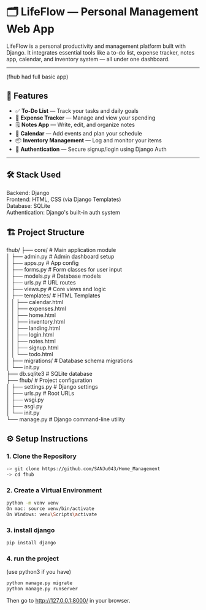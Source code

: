 # 🗂️ LifeFlow — Personal Management Web App

LifeFlow is a personal productivity and management platform built with Django. It integrates essential tools like a to-do list, expense tracker, notes app, calendar, and inventory system — all under one dashboard.

---
(fhub had full basic app)

## 🚀 Features

- ✅ **To-Do List** — Track your tasks and daily goals
- 🧾 **Expense Tracker** — Manage and view your spending
- 🗒️ **Notes App** — Write, edit, and organize notes
- 📅 **Calendar** — Add events and plan your schedule
- 📦 **Inventory Management** — Log and monitor your items
- 🔐 **Authentication** — Secure signup/login using Django Auth

---
## 🛠️ Stack Used

Backend: Django  
Frontend: HTML, CSS (via Django Templates)  
Database: SQLite  
Authentication: Django's built-in auth system  

## 🏗️ Project Structure

fhub/
├── core/ # Main application module  
│   ├── admin.py # Admin dashboard setup   
│   ├── apps.py # App config  
│   ├── forms.py # Form classes for user input  
│   ├── models.py # Database models  
│   ├── urls.py # URL routes  
│   ├── views.py # Core views and logic  
│   ├── templates/ # HTML Templates  
│   │ ├── calendar.html  
│   │ ├── expenses.html  
│   │ ├── home.html  
│   │ ├── inventory.html  
│   │ ├── landing.html  
│   │ ├── login.html  
│   │ ├── notes.html  
│   │ ├── signup.html  
│   │ └── todo.html  
│   ├── migrations/ # Database schema migrations  
│   └── init.py  
├── db.sqlite3 # SQLite database  
├── fhub/ # Project configuration  
│   ├── settings.py # Django settings  
│   ├── urls.py # Root URLs  
│   ├── wsgi.py  
│   ├── asgi.py  
│   └── init.py  
└── manage.py # Django command-line utility  

## ⚙️ Setup Instructions

### 1. Clone the Repository
```bash
-> git clone https://github.com/SANJu043/Home_Management
-> cd fhub
```
### 2. Create a Virtual Environment
```bash
python -m venv venv
On mac: source venv/bin/activate
On Windows: venv\Scripts\activate
```
### 3. install django
```bash
pip install django
```
### 4. run the project
(use python3 if you have)  
```bash
python manage.py migrate
python manage.py runserver
```

Then go to http://127.0.0.1:8000/ in your browser.  
